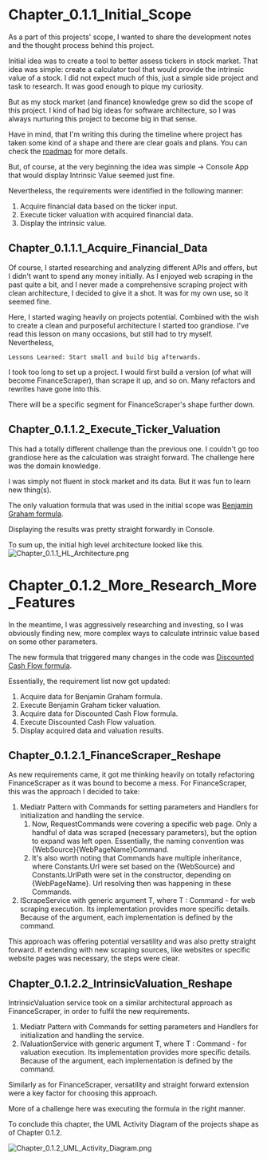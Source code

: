 
# Chapter_0.1.1_Initial_Scope

As a part of this projects' scope, I wanted to share the development notes and the thought process behind this project.

Initial idea was to create a tool to better assess tickers in stock market. That idea was simple:
create a calculator tool that would provide the intrinsic value of a stock. I did not expect much of this, just a simple side project and task to research. It was good enough to pique my curiosity.

But as my stock market (and finance) knowledge grew so did the scope of this project. I kind of had big ideas for software architecture, so I was always nurturing this project to become big in that sense.

Have in mind, that I'm writing this during the timeline where project has taken some kind of a shape and there are clear goals and plans. You can check the [roadmap](/technical/roadmap) for more details.

But, of course, at the very beginning the idea was simple -> Console App that would display Intrinsic Value seemed just fine.

Nevertheless, the requirements were identified in the following manner:
1. Acquire financial data based on the ticker input.
2. Execute ticker valuation with acquired financial data.
3. Display the intrinsic value.

## Chapter_0.1.1.1_Acquire_Financial_Data

Of course, I started researching and analyzing different APIs and offers, but I didn't want to spend any money initially. As I enjoyed web scraping in the past quite a bit, and I never made a comprehensive scraping project with clean architecture, I decided to give it a shot. It was for my own use, so it seemed fine.

Here, I started waging heavily on projects potential. Combined with the wish to create a clean and purposeful architecture I started too grandiose. I've read this lesson on many occasions, but still had to try myself. Nevertheless, 

	Lessons Learned: Start small and build big afterwards.

I took too long to set up a project. I would first build a version (of what will become FinanceScraper), than scrape it up, and so on. Many refactors and rewrites have gone into this.

There will be a specific segment for FinanceScraper's shape further down.

## Chapter_0.1.1.2_Execute_Ticker_Valuation

This had a totally different challenge than the previous one. I couldn't go too grandiose here as the calculation was straight forward. The challenge here was the domain knowledge. 

I was simply not fluent in stock market and its data. But it was fun to learn new thing(s).

The only valuation formula that was used in the initial scope was [Benjamin Graham formula](/knowledge-hub/benjamin-graham).

Displaying the results was pretty straight forwardly in Console.


To sum up, the initial high level architecture looked like this.
![Chapter_0.1.1_HL_Architecture.png](https://localhost:5001/media/Chapter_0.1.1_HL_Architecture.png)


# Chapter_0.1.2_More_Research_More_Features

In the meantime, I was aggressively researching and investing, so I was obviously finding new, more complex ways to calculate intrinsic value based on some other parameters.

The new formula that triggered many changes in the code was [Discounted Cash Flow formula](/knowledge-hub/discounted-cash-flow).

Essentially, the requirement list now got updated:
1. Acquire data for Benjamin Graham formula.
2. Execute Benjamin Graham ticker valuation.
3. Acquire data for Discounted Cash Flow formula.
4. Execute Discounted Cash Flow valuation.
5. Display acquired data and valuation results.

## Chapter_0.1.2.1_FinanceScraper_Reshape

As new requirements came, it got me thinking heavily on totally refactoring FinanceScraper as it was bound to become a mess. For FinanceScraper, this was the approach I decided to take:
1. Mediatr Pattern with Commands for setting parameters and Handlers for initialization and handling the service.
	1. Now, RequestCommands were covering a specific web page. Only a handful of data was scraped (necessary parameters), but the option to expand was left open. Essentially, the naming convention was {WebSource}{WebPageName}Command.
	2. It's also worth noting that Commands have multiple inheritance, where Constants.Url were set based on the {WebSource} and Constants.UrlPath were set in the constructor, depending on {WebPageName}. Url resolving then was happening in these Commands.
2. IScrapeService with generic argument T, where T : Command - for web scraping execution. Its implementation provides more specific details. Because of the argument, each implementation is defined by the command.

This approach was offering potential versatility and was also pretty straight forward. If extending with new scraping sources, like websites or specific website pages was necessary, the steps were clear.

## Chapter_0.1.2.2_IntrinsicValuation_Reshape

IntrinsicValuation service took on a similar architectural approach as FinanceScraper, in order to fulfil the new requirements.
1. Mediatr Pattern with Commands for setting parameters and Handlers for initialization and handling the service.
2. IValuationService with generic argument T, where T : Command - for valuation execution. Its implementation provides more specific details. Because of the argument, each implementation is defined by the command.

Similarly as for FinanceScraper, versatility and straight forward extension were a key factor for choosing this approach.

More of a challenge here was executing the formula in the right manner.

To conclude this chapter, the UML Activity Diagram of the projects shape as of Chapter 0.1.2.

![Chapter_0.1.2_UML_Activity_Diagram.png](https://localhost:5001/media/Chapter_0.1.2_UML_Activity_Diagram.png)
